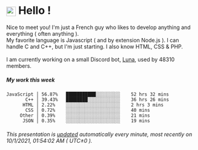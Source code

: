 # <img src="https://64.media.tumblr.com/a77fe63f35eafbe14be38765babf1cb2/ec4eb63d77592970-8f/s1280x1920/cb3343c17d8b4e6010ca747520d078d3dba9ac25.gif" style="vertical-align:middle" width="25px"> Hello !
Nice to meet you! I'm just a French guy who likes to develop anything and everything ( often anything ). <br/>My favorite language is Javascript ( and by extension Node.js ). I can handle C and C++, but I'm just starting. I also know HTML, CSS & PHP.<br/><br/>
I am currently working on a small Discord bot, [Luna](https://github.com/Asgarrrr/Luna), used by 48310 members.<br/>
##### My work this week<br/>
```
JavaScript │ 56.87%   ███████████░░░░░░░░░    52 hrs 32 mins
       C++ │ 39.43%   ████████░░░░░░░░░░░░    36 hrs 26 mins
      HTML │ 2.22%    ░░░░░░░░░░░░░░░░░░░░    2 hrs 3 mins
       CSS │ 0.72%    ░░░░░░░░░░░░░░░░░░░░    40 mins
     Other │ 0.39%    ░░░░░░░░░░░░░░░░░░░░    21 mins
      JSON │ 0.35%    ░░░░░░░░░░░░░░░░░░░░    19 mins
```
###### This presentation is [updated](https://github.com/Asgarrrr) automatically every minute, most recently on 10/1/2021, 01:54:02 AM ( UTC±0 ).